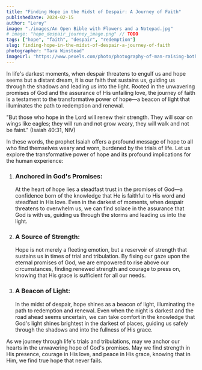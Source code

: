 ```yaml
---
title: "Finding Hope in the Midst of Despair: A Journey of Faith"
publishedDate: 2024-02-15
author: "Leroy"
image: "./images/An Open Bible with Flowers and a Notepad.jpg"
# image: "hope_despair_journey_image.png" // TODO
tags: ["hope", "faith", "despair", "redemption"]
slug: finding-hope-in-the-midst-of-despair-a-journey-of-faith
photographer: "Tara Winstead"
imageUrl: "https://www.pexels.com/photo/photography-of-man-raising-both-hands-1066176/"
---
```


In life's darkest moments, when despair threatens to engulf us and hope seems but a distant dream, it is our faith that sustains us, guiding us through the shadows and leading us into the light. Rooted in the unwavering promises of God and the assurance of His unfailing love, the journey of faith is a testament to the transformative power of hope—a beacon of light that illuminates the path to redemption and renewal.

"But those who hope in the Lord will renew their strength. They will soar on wings like eagles; they will run and not grow weary, they will walk and not be faint." (Isaiah 40:31, NIV)

In these words, the prophet Isaiah offers a profound message of hope to all who find themselves weary and worn, burdened by the trials of life. Let us explore the transformative power of hope and its profound implications for the human experience:

1. ### Anchored in God's Promises:

   At the heart of hope lies a steadfast trust in the promises of God—a confidence born of the knowledge that He is faithful to His word and steadfast in His love. Even in the darkest of moments, when despair threatens to overwhelm us, we can find solace in the assurance that God is with us, guiding us through the storms and leading us into the light.

2. ### A Source of Strength:

   Hope is not merely a fleeting emotion, but a reservoir of strength that sustains us in times of trial and tribulation. By fixing our gaze upon the eternal promises of God, we are empowered to rise above our circumstances, finding renewed strength and courage to press on, knowing that His grace is sufficient for all our needs.

3. ### A Beacon of Light:
   In the midst of despair, hope shines as a beacon of light, illuminating the path to redemption and renewal. Even when the night is darkest and the road ahead seems uncertain, we can take comfort in the knowledge that God's light shines brightest in the darkest of places, guiding us safely through the shadows and into the fullness of His grace.

As we journey through life's trials and tribulations, may we anchor our hearts in the unwavering hope of God's promises. May we find strength in His presence, courage in His love, and peace in His grace, knowing that in Him, we find true hope that never fails.
